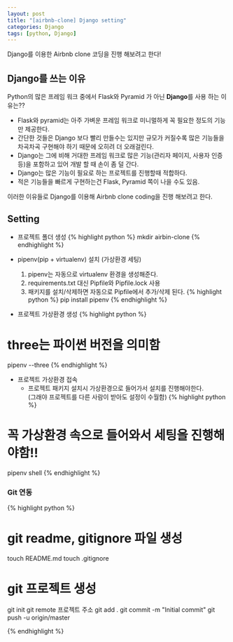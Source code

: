 ```yaml
---
layout: post
title: "[airbnb-clone] Django setting"
categories: Django
tags: [python, Django]
---
```


<div class="message">
 Django를 이용한 Airbnb clone 코딩을 진행 해보려고 한다!
</div>


## Django를 쓰는 이유

Python의 많은 프레임 워크 중에서 Flask와 Pyramid 가 아닌 **Django**를 사용 하는 이유는??

- Flask와 pyramid는 아주 가벼운 프레임 워크로 미니멀하게 꼭 필요한 정도의 기능만 제공한다. 
- 간단한 것들은 Django 보다 빨리 만들수는 있지만 규모가 커질수록 많은 기능들을 차곡차곡 구현해야 하기 때문에 오히려 더 오래걸린다.
- Django는 그에 비해 거대한 프레임 워크로 많은 기능(관리자 페이지, 사용자 인증 등)을 포함하고 있어 개발 할 때 손이 좀 덜 간다.
- Django는 많은 기능이 필요로 하는 프로젝트를 진행할때 적합하다.
- 적은 기능들을 빠르게 구현하는건 Flask, Pyramid 쪽이 나을 수도 있음.

이러한 이유들로 Django를 이용해 Airbnb clone coding을 진행 해보려고 한다.

## Setting

* 프로젝트 폴더 생성
{% highlight python %}
mkdir airbin-clone
{% endhighlight %}

* pipenv(pip + virtualenv) 설치 (가상환경 세팅)
    1. pipenv는 자동으로 virtualenv 환경을 생성해준다.
    2. requirements.txt 대신 Pipfile와 Pipfile.lock 사용
    3. 패키지를 설치/삭제하면 자동으로 Pipfile에서 추가/삭제 된다.
{% highlight python %}
pip install pipenv
{% endhighlight %}



* 프로젝트 가상환경 생성
{% highlight python %}
# three는 파이썬 버전을 의미함
pipenv --three
{% endhighlight %}

* 프로젝트 가상환경 접속
    - 프로젝트 패키지 설치시 가상환경으로 들어가서 설치를 진행해야한다.  
    (그래야 프로젝트를 다른 사람이 받아도 설정이 수월함)
{% highlight python %}
# 꼭 가상환경 속으로 들어와서 세팅을 진행해야함!!
pipenv shell
{% endhighlight %}



### Git 연동
{% highlight python %}
# git readme, gitignore 파일 생성
touch README.md
touch .gitignore

# git 프로젝트 생성
git init
git remote 프로젝트 주소
git add .
git commit -m "Initial commit"
git push -u origin/master

{% endhighlight %}